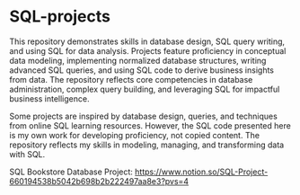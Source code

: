 # SQL-projects

This repository demonstrates skills in database design, SQL query writing, and using SQL for data analysis. Projects feature proficiency in conceptual data modeling, implementing normalized database structures, writing advanced SQL queries, and using SQL code to derive business insights from data. The repository reflects core competencies in database administration, complex query building, and leveraging SQL for impactful business intelligence.

Some projects are inspired by database design, queries, and techniques from online SQL learning resources. However, the SQL code presented here is my own work for developing proficiency, not copied content. The repository reflects my skills in modeling, managing, and transforming data with SQL.

SQL Bookstore Database Project: https://www.notion.so/SQL-Project-660194538b5042b698b2b222497aa8e3?pvs=4
